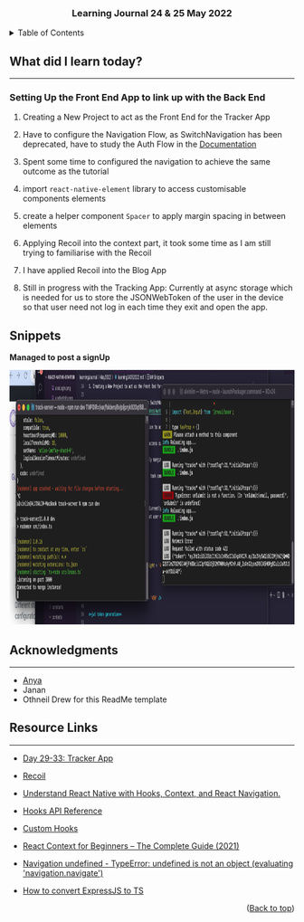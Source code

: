 <div id="top"></div>

<br />

<h3 align="center">Learning Journal 24 & 25 May 2022</h3>

<!-- TABLE OF CONTENTS -->
<details>
  <summary>Table of Contents</summary>
  <ul>
    <li><a href="#what-did-i-learn-today">What did I learn today?</a></li>
    <li><a href="#acknowledgments">Acknowledgments</a></li>
    <li><a href="#resource-links">Resource Links</a></li>
  </ul>
</details>

<!-- ABOUT THE PROJECT -->
## What did I learn today? ##
----
<!-- Type what you learnt here -->

### Setting Up the Front End App to link up with the Back End ###

1. Creating a New Project to act as the Front End for the Tracker App

2. Have to configure the Navigation Flow, as SwitchNavigation has been deprecated, have to study the Auth Flow in the [Documentation](https://reactnavigation.org/docs/auth-flow)

3. Spent some time to configured the navigation to achieve the same outcome as the tutorial

4. import `react-native-element` library to access customisable components elements 

5. create a helper component `Spacer` to apply margin spacing in between elements

6. Applying Recoil into the context part, it took some time as I am still trying to familiarise with the Recoil

7. I have applied Recoil into the Blog App

8. Still in progress with the Tracking App: Currently at async storage which is needed for us to store the JSONWebToken of the user in the device so that user need not log in each time they exit and open the app.

## Snippets ##

**Managed to post a signUp**

<img src = './img/successPost.png' height = '450' />

<!-- ACKNOWLEDGMENTS -->
## Acknowledgments ##
----
* [Anya](https://github.com/huanganya/react-native-starter)
* Janan
* Othneil Drew for this ReadMe template

<!-- Resource Links -->
## Resource Links ##
----

* [Day 29-33: Tracker App](https://docs.google.com/document/d/1obVGcsmgY1SHk4I15jZEN0x2vCZH6x1GlTUiUmHw-tY/edit#)

* [Recoil](https://recoiljs.org/docs/introduction/getting-started)

* [Understand React Native with Hooks, Context, and React Navigation.](https://nlbsg.udemy.com/course/the-complete-react-native-and-redux-course/learn/lecture/15706480#overview)

* [Hooks API Reference](https://reactjs.org/docs/hooks-reference.html)

* [Custom Hooks](https://reactjs.org/docs/hooks-custom.html)

* [React Context for Beginners – The Complete Guide (2021)](https://www.freecodecamp.org/news/react-context-for-beginners/#:~:text=React%20context%20caveats-,What%20is%20React%20context%3F,across%20our%20components%20more%20easily.)

* [Navigation undefined - TypeError: undefined is not an object (evaluating 'navigation.navigate')](https://stackoverflow.com/questions/66293379/navigation-undefined-typeerror-undefined-is-not-an-object-evaluating-naviga)

* [How to convert ExpressJS to TS](https://blog.phillipninan.com/how-to-convert-expressjs-to-typescript)

<p align="right">(<a href="#top">Back to top</a>)</p>

